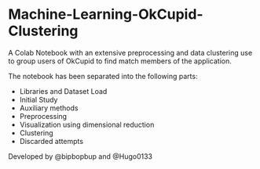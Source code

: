 # Machine-Learning-OkCupid-Clustering

A Colab Notebook with an extensive preprocessing and data clustering use to group users of OkCupid to find match members of the application.

The notebook has been separated into the following parts:
- Libraries and Dataset Load
- Initial Study
- Auxiliary methods
- Preprocessing
- Visualization using dimensional reduction
- Clustering
- Discarded attempts

Developed by @bipbopbup and @Hugo0133

